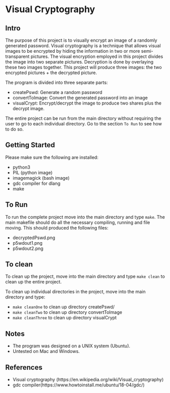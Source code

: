 <!DOCTYPE html>
<html>
	<head>
	</head>
	<body>
		<h1>Visual Cryptography</h1>
		<div>
			<h2>Intro</h2>
			<p>The purpose of this project is to visually encrypt an image of a randomly generated password. Visual cryptography is a technique that allows visual images to be encrypted by hiding the information in two or more semi-transparent pictures. The visual encryption employed in this project divides the image into two separate pictures. Decryption is done by overlaying these two images together. This project will produce three images: the two encrypted pictures + the decrypted picture.</p>
			<p>The program is divided into three separate parts:</p>
			<ul>
				<li>createPswd: Generate a random password</li>
				<li>convertToImage: Convert the generated password into an image</li>
				<li>visualCrypt: Encrypt/decrypt the image to produce two shares plus the decrypt image.</li>
			</ul>
			<p>The entire project can be run from the main directory without requiring the user to go to each individual directory. Go to the section <code>To Run</code> to see how to do so.</p>
		</div>
		<div>
			<h2>Getting Started</h2>
			<p>Please make sure the following are installed:</p>
			<ul>
				<li>python3</li>
				<li>PIL (python image)</li>
				<li>imagemagick (bash image)</li>
				<li>gdc compiler for dlang</li>
				<li>make</li>
			</ul>
		</div>
		<div>
			<h2>To Run</h2>
			<p>To run the complete project move into the main directory and type <code>make</code>. The main makefile should do all the necessary compiling, running and file moving. This should produced the following files:</p>
			<ul>
				<li>decryptedPswd.png</li>
				<li>p5wdout1.png</li>
				<li>p5wdout2.png</li>
			</ul>
		</div>
		<div>
			<h2>To clean</h2>
			<p>To clean up the project, move into the main directory and type <code>make clean</code> to clean up the entire project.</p> 
			<p>To clean up individual directories in the project, move into the main directory and type:</p>
			<ul>
				<li><code>make cleanOne</code> to clean up directory createPswd/</li>
				<li><code>make cleanTwo</code> to clean up directory convertToImage</li>
				<li><code>make cleanThree</code> to clean up directory visualCrypt</li>
			</ul>
		</div>
		<div>
			<h2>Notes</h2>
			<ul>
				<li>The program was designed on a UNIX system (Ubuntu).</li>
				<li>Untested on Mac and Windows.</li>
			</ul>
		</div>
		<div>
			<h2>References</h2>
			<ul>
				<li>Visual cryptography (https://en.wikipedia.org/wiki/Visual_cryptography)</li>
				<li>gdc compiler(https://www.howtoinstall.me/ubuntu/18-04/gdc/)</li>
			</ul>
		</div>
	</body>
</html>
